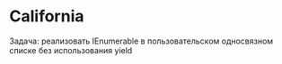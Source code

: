 # California
Задача: реализовать IEnumerable в пользовательском односвязном списке без использования yield
